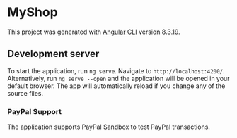 # MyShop

This project was generated with [Angular CLI](https://github.com/angular/angular-cli) version 8.3.19.

## Development server

To start the application, run `ng serve`. Navigate to `http://localhost:4200/`. Alternatively, run `ng serve --open` and the application will be opened in your default browser.
The app will automatically reload if you change any of the source files.

### PayPal Support

The application supports PayPal Sandbox to test PayPal transactions.
